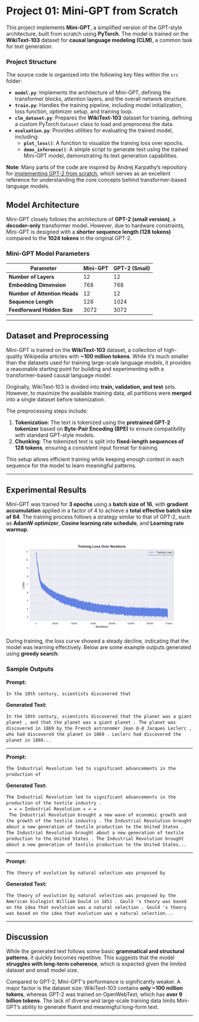 # Project 01: Mini-GPT from Scratch  

This project implements **Mini-GPT**, a simplified version of the GPT-style architecture, built from scratch using **PyTorch**. The model is trained on the **WikiText-103** dataset for **causal language modeling (CLM)**, a common task for text generation.

### Project Structure

The source code is organized into the following key files within the `src` folder:

- **`model.py`**: Implements the architecture of Mini-GPT, defining the transformer blocks, attention layers, and the overall network structure.
- **`train.py`**: Handles the training pipeline, including model initialization, loss function, optimizer setup, and training loop.
- **`clm_dataset.py`**: Prepares the **WikiText-103** dataset for training, defining a custom PyTorch `Dataset` class to load and preprocess the data.
- **`evaluation.py`**: Provides utilities for evaluating the trained model, including:
  - **`plot_loss()`**: A function to visualize the training loss over epochs.
  - **`demo_inference()`**: A simple script to generate text using the trained Mini-GPT model, demonstrating its text generation capabilities.

**Note**: Many parts of the code are inspired by Andrej Karpathy’s repository for [implementing GPT-2 from scratch](https://github.com/karpathy/build-nanogpt), which serves as an excellent reference for understanding the core concepts behind transformer-based language models.

## Model Architecture

Mini-GPT closely follows the architecture of **GPT-2 (small version)**, a **decoder-only** transformer model. However, due to hardware constraints, Mini-GPT is designed with a **shorter sequence length (128 tokens)** compared to the **1024 tokens** in the original GPT-2.

### Mini-GPT Model Parameters

| Parameter               | Mini-GPT | GPT-2 (Small) |
|-------------------------|---------|--------------|
| **Number of Layers**    | 12      | 12           |
| **Embedding Dimension** | 768     | 768          |
| **Number of Attention Heads** | 12 | 12         |
| **Sequence Length**     | 128     | 1024         |
| **Feedforward Hidden Size** | 3072 | 3072       |

---

## Dataset and Preprocessing  

Mini-GPT is trained on the **WikiText-103** dataset, a collection of high-quality Wikipedia articles with **~100 million tokens**. While it’s much smaller than the datasets used for training large-scale language models, it provides a reasonable starting point for building and experimenting with a transformer-based causal language model.  

Originally, WikiText-103 is divided into **train, validation, and test** sets. However, to maximize the available training data, all partitions were **merged** into a single dataset before tokenization.  

The preprocessing steps include:  

1. **Tokenization**: The text is tokenized using the **pretrained GPT-2 tokenizer** based on **Byte-Pair Encoding (BPE)** to ensure compatibility with standard GPT-style models.  
2. **Chunking**: The tokenized text is split into **fixed-length sequences of 128 tokens**, ensuring a consistent input format for training.  

This setup allows efficient training while keeping enough context in each sequence for the model to learn meaningful patterns.

---

## Experimental Results

Mini-GPT was trained for **3 epochs** using a **batch size of 16**, with **gradient accumulation** applied in a factor of 4 to achieve a **total effective batch size of 64**. The training process follows a strategy similar to that of GPT-2, such as **AdamW optimizer**, **Cosine learning rate schedule**, and **Learning rate warmup**.

![Training Loss Over Iterations](https://github.com/ppannattee/LLM-Project-Playground/blob/main/projects/Mini-GPT/src/training_loss_plot.png?raw=true)

During training, the loss curve showed a steady decline, indicating that the model was learning effectively. Below are some example outputs generated using **greedy search**:  

### Sample Outputs  

**Prompt:**
```
In the 18th century, scientists discovered that
```

**Generated Text:**
```  
In the 18th century, scientists discovered that the planet was a giant planet , and that the planet was a giant planet . The planet was discovered in 1869 by the French astronomer Jean @-@ Jacques Leclerc , who had discovered the planet in 1869 . Leclerc had discovered the planet in 1869...
```

---

**Prompt:**
```
The Industrial Revolution led to significant advancements in the production of
```

**Generated Text:**
```
The Industrial Revolution led to significant advancements in the production of the textile industry .
 = = = Industrial Revolution = = =
 The Industrial Revolution brought a new wave of economic growth and the growth of the textile industry . The Industrial Revolution brought about a new generation of textile production to the United States . The Industrial Revolution brought about a new generation of textile production to the United States . The Industrial Revolution brought about a new generation of textile production to the United States...
```
---

**Prompt:**
```
The theory of evolution by natural selection was proposed by
```

**Generated Text:**  
```
The theory of evolution by natural selection was proposed by the American biologist William Gould in 1851 . Gould 's theory was based on the idea that evolution was a natural selection . Gould 's theory was based on the idea that evolution was a natural selection...
```
---

## Discussion 

While the generated text follows some basic **grammatical and structural patterns**, it quickly becomes repetitive. This suggests that the model **struggles with long-term coherence**, which is expected given the limited dataset and small model size.  

Compared to GPT-2, Mini-GPT's performance is significantly weaker. A major factor is the dataset size: WikiText-103 contains **only ~100 million tokens**, whereas GPT-2 was trained on OpenWebText, which has **over 9 billion tokens**. The lack of diverse and large-scale training data limits Mini-GPT’s ability to generate fluent and meaningful long-form text.  

---